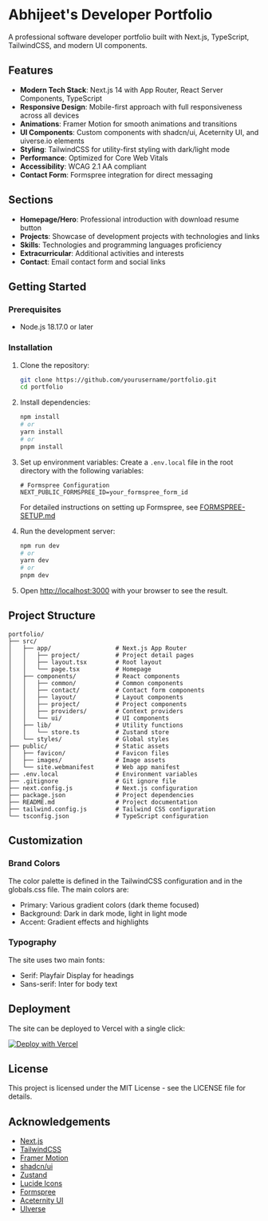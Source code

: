 # Abhijeet's Developer Portfolio

A professional software developer portfolio built with Next.js, TypeScript, TailwindCSS, and modern UI components.

## Features

- **Modern Tech Stack**: Next.js 14 with App Router, React Server Components, TypeScript
- **Responsive Design**: Mobile-first approach with full responsiveness across all devices
- **Animations**: Framer Motion for smooth animations and transitions
- **UI Components**: Custom components with shadcn/ui, Aceternity UI, and uiverse.io elements
- **Styling**: TailwindCSS for utility-first styling with dark/light mode
- **Performance**: Optimized for Core Web Vitals
- **Accessibility**: WCAG 2.1 AA compliant
- **Contact Form**: Formspree integration for direct messaging

## Sections

- **Homepage/Hero**: Professional introduction with download resume button
- **Projects**: Showcase of development projects with technologies and links
- **Skills**: Technologies and programming languages proficiency
- **Extracurricular**: Additional activities and interests
- **Contact**: Email contact form and social links

## Getting Started

### Prerequisites

- Node.js 18.17.0 or later

### Installation

1. Clone the repository:
   ```bash
   git clone https://github.com/yourusername/portfolio.git
   cd portfolio
   ```

2. Install dependencies:
   ```bash
   npm install
   # or
   yarn install
   # or
   pnpm install
   ```

3. Set up environment variables:
   Create a `.env.local` file in the root directory with the following variables:
   ```
   # Formspree Configuration
   NEXT_PUBLIC_FORMSPREE_ID=your_formspree_form_id
   ```
   
   For detailed instructions on setting up Formspree, see [FORMSPREE-SETUP.md](./FORMSPREE-SETUP.md)

4. Run the development server:
   ```bash
   npm run dev
   # or
   yarn dev
   # or
   pnpm dev
   ```

5. Open [http://localhost:3000](http://localhost:3000) with your browser to see the result.

## Project Structure

```
portfolio/
├── src/
│   ├── app/                  # Next.js App Router
│   │   ├── project/          # Project detail pages
│   │   ├── layout.tsx        # Root layout
│   │   └── page.tsx          # Homepage
│   ├── components/           # React components
│   │   ├── common/           # Common components
│   │   ├── contact/          # Contact form components
│   │   ├── layout/           # Layout components
│   │   ├── project/          # Project components 
│   │   ├── providers/        # Context providers
│   │   └── ui/               # UI components
│   ├── lib/                  # Utility functions
│   │   └── store.ts          # Zustand store
│   └── styles/               # Global styles
├── public/                   # Static assets
│   ├── favicon/              # Favicon files
│   ├── images/               # Image assets
│   └── site.webmanifest      # Web app manifest
├── .env.local                # Environment variables
├── .gitignore                # Git ignore file
├── next.config.js            # Next.js configuration
├── package.json              # Project dependencies
├── README.md                 # Project documentation
├── tailwind.config.js        # Tailwind CSS configuration
└── tsconfig.json             # TypeScript configuration
```

## Customization

### Brand Colors

The color palette is defined in the TailwindCSS configuration and in the globals.css file. The main colors are:

- Primary: Various gradient colors (dark theme focused)
- Background: Dark in dark mode, light in light mode
- Accent: Gradient effects and highlights

### Typography

The site uses two main fonts:
- Serif: Playfair Display for headings
- Sans-serif: Inter for body text

## Deployment

The site can be deployed to Vercel with a single click:

[![Deploy with Vercel](https://vercel.com/button)](https://vercel.com/new/clone?repository-url=https%3A%2F%2Fgithub.com%2Fyourusername%2Fportfolio)

## License

This project is licensed under the MIT License - see the LICENSE file for details.

## Acknowledgements

- [Next.js](https://nextjs.org/)
- [TailwindCSS](https://tailwindcss.com/)
- [Framer Motion](https://www.framer.com/motion/)
- [shadcn/ui](https://ui.shadcn.com/)
- [Zustand](https://github.com/pmndrs/zustand)
- [Lucide Icons](https://lucide.dev/)
- [Formspree](https://formspree.io/)
- [Aceternity UI](https://ui.aceternity.com/)
- [UIverse](https://uiverse.io/)
